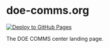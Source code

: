 # doe-comms.org

[![Deploy to GitHub Pages](https://github.com/DOE-COMMS/doe-comms.org/actions/workflows/deploy.yml/badge.svg)](https://github.com/DOE-COMMS/doe-comms.org/actions/workflows/deploy.yml)

The DOE COMMS center landing page.
